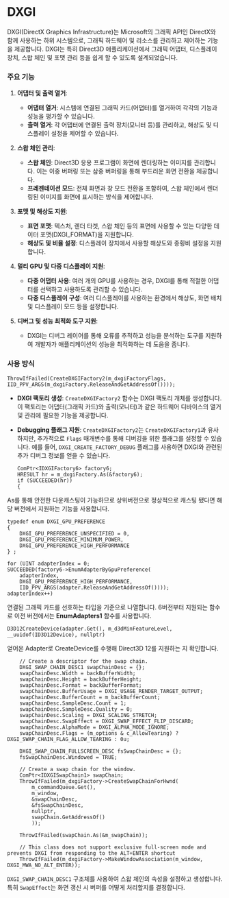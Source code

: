 
# DXGI

  

DXGI(DirectX Graphics Infrastructure)는 Microsoft의 그래픽 API인 DirectX와 함께 사용하는 하위 시스템으로, 그래픽 하드웨어 및 리소스를 관리하고 제어하는 기능을 제공합니다. DXGI는 특히 Direct3D 애플리케이션에서 그래픽 어댑터, 디스플레이 장치, 스왑 체인 및 포맷 관리 등을 쉽게 할 수 있도록 설계되었습니다.

  
### 주요 기능

1.  **어댑터 및 출력 열거**:
    
    -   **어댑터 열거**: 시스템에 연결된 그래픽 카드(어댑터)를 열거하여 각각의 기능과 성능을 평가할 수 있습니다.
    -   **출력 열거**: 각 어댑터에 연결된 출력 장치(모니터 등)를 관리하고, 해상도 및 디스플레이 설정을 제어할 수 있습니다.
2.  **스왑 체인 관리**:
    
    -   **스왑 체인**: Direct3D 응용 프로그램이 화면에 렌더링하는 이미지를 관리합니다. 이는 이중 버퍼링 또는 삼중 버퍼링을 통해 부드러운 화면 전환을 제공합니다.
    -   **프레젠테이션 모드**: 전체 화면과 창 모드 전환을 포함하여, 스왑 체인에서 렌더링된 이미지를 화면에 표시하는 방식을 제어합니다.
3.  **포맷 및 해상도 지원**:
    
    -   **표면 포맷**: 텍스처, 렌더 타겟, 스왑 체인 등의 표면에 사용할 수 있는 다양한 데이터 포맷(DXGI_FORMAT)을 지원합니다.
    -   **해상도 및 비율 설정**: 디스플레이 장치에서 사용할 해상도와 종횡비 설정을 지원합니다.
4.  **멀티 GPU 및 다중 디스플레이 지원**:
    
    -   **다중 어댑터 사용**: 여러 개의 GPU를 사용하는 경우, DXGI를 통해 적절한 어댑터를 선택하고 사용하도록 관리할 수 있습니다.
    -   **다중 디스플레이 구성**: 여러 디스플레이를 사용하는 환경에서 해상도, 화면 배치 및 디스플레이 모드 등을 설정합니다.
5.  **디버그 및 성능 최적화 도구 지원**:
    
    -   DXGI는 디버그 레이어를 통해 오류를 추적하고 성능을 분석하는 도구를 지원하여 개발자가 애플리케이션의 성능을 최적화하는 데 도움을 줍니다.

  
### 사용 방식

	ThrowIfFailed(CreateDXGIFactory2(m_dxgiFactoryFlags, IID_PPV_ARGS(m_dxgiFactory.ReleaseAndGetAddressOf())));
-   **DXGI 팩토리 생성**: `CreateDXGIFactory2` 함수는 DXGI 팩토리 개체를 생성합니다. 이 팩토리는 어댑터(그래픽 카드)와 출력(모니터)과 같은 하드웨어 디바이스의 열거 및 관리에 필요한 기능을 제공합니다.
    
-   **Debugging 플래그 지원**: `CreateDXGIFactory2`는 `CreateDXGIFactory1`과 유사하지만, 추가적으로 `Flags` 매개변수를 통해 디버깅을 위한 플래그를 설정할 수 있습니다. 예를 들어, `DXGI_CREATE_FACTORY_DEBUG` 플래그를 사용하면 DXGI와 관련된 추가 디버그 정보를 얻을 수 있습니다.

	    ComPtr<IDXGIFactory6> factory6;
	    HRESULT hr = m_dxgiFactory.As(&factory6);
	    if (SUCCEEDED(hr))
	    {
As를 통해 안전한 다운캐스팅이 가능하므로 상위버전으로 정상적으로 캐스팅 됐다면 해당 버전에서 지원하는 기능을 사용합니다.

	typedef enum DXGI_GPU_PREFERENCE 
	{ 
		DXGI_GPU_PREFERENCE_UNSPECIFIED = 0, 	
		DXGI_GPU_PREFERENCE_MINIMUM_POWER, 
		DXGI_GPU_PREFERENCE_HIGH_PERFORMANCE 
	} ;
	
	for (UINT adapterIndex = 0;
    SUCCEEDED(factory6->EnumAdapterByGpuPreference(
        adapterIndex,
        DXGI_GPU_PREFERENCE_HIGH_PERFORMANCE,
        IID_PPV_ARGS(adapter.ReleaseAndGetAddressOf())));
    adapterIndex++)
연결된 그래픽 카드를 선호하는 타입을 기준으로 나열합니다. 6버전부터 지원되는 함수로 이전 버전에서는 **EnumAdapters1** 함수를 사용합니다.

	D3D12CreateDevice(adapter.Get(), m_d3dMinFeatureLevel, __uuidof(ID3D12Device), nullptr)
얻어온 Adapter로 CreateDevice를 수행해 Direct3D 12를 지원하는 지 확인합니다.

        // Create a descriptor for the swap chain.
        DXGI_SWAP_CHAIN_DESC1 swapChainDesc = {};
        swapChainDesc.Width = backBufferWidth;
        swapChainDesc.Height = backBufferHeight;
        swapChainDesc.Format = backBufferFormat;
        swapChainDesc.BufferUsage = DXGI_USAGE_RENDER_TARGET_OUTPUT;
        swapChainDesc.BufferCount = m_backBufferCount;
        swapChainDesc.SampleDesc.Count = 1;
        swapChainDesc.SampleDesc.Quality = 0;
        swapChainDesc.Scaling = DXGI_SCALING_STRETCH;
        swapChainDesc.SwapEffect = DXGI_SWAP_EFFECT_FLIP_DISCARD;
        swapChainDesc.AlphaMode = DXGI_ALPHA_MODE_IGNORE;
        swapChainDesc.Flags = (m_options & c_AllowTearing) ? DXGI_SWAP_CHAIN_FLAG_ALLOW_TEARING : 0u;

        DXGI_SWAP_CHAIN_FULLSCREEN_DESC fsSwapChainDesc = {};
        fsSwapChainDesc.Windowed = TRUE;

        // Create a swap chain for the window.
        ComPtr<IDXGISwapChain1> swapChain;
        ThrowIfFailed(m_dxgiFactory->CreateSwapChainForHwnd(
            m_commandQueue.Get(),
            m_window,
            &swapChainDesc,
            &fsSwapChainDesc,
            nullptr,
            swapChain.GetAddressOf()
            ));

        ThrowIfFailed(swapChain.As(&m_swapChain));

        // This class does not support exclusive full-screen mode and prevents DXGI from responding to the ALT+ENTER shortcut
        ThrowIfFailed(m_dxgiFactory->MakeWindowAssociation(m_window, DXGI_MWA_NO_ALT_ENTER));


`DXGI_SWAP_CHAIN_DESC1`  구조체를 사용하여 스왑 체인의 속성을 설정하고 생성합니다. 특히 `SwapEffect`는 화면 갱신 시 버퍼를 어떻게 처리할지를 결정합니다.